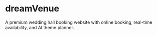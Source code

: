 # dreamVenue
A premium wedding hall booking website with online booking, real-time availability, and AI theme planner.
